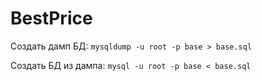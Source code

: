 # BestPrice

Создать дамп БД: `mysqldump -u root -p base > base.sql`

Создать БД из дампа: `mysql -u root -p base < base.sql`
